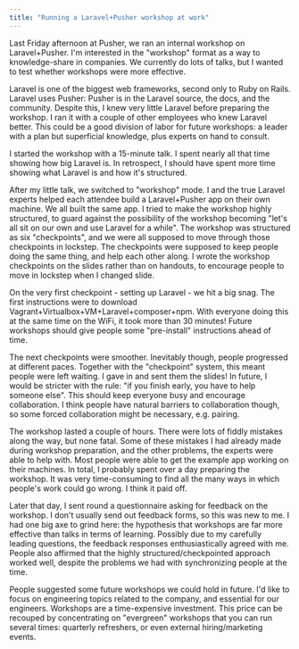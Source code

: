 ```yaml
---
title: "Running a Laravel+Pusher workshop at work"
---
```


Last Friday afternoon at Pusher, we ran an internal workshop on Laravel+Pusher.
I'm interested in the "workshop" format as a way to knowledge-share in companies.
We currently do lots of talks, but I wanted to test whether workshops were more effective.

Laravel is one of the biggest web frameworks,
second only to Ruby on Rails.
Laravel uses Pusher:
Pusher is in the Laravel source, the docs, and the community.
Despite this, I knew very little Laravel before preparing the workshop.
I ran it with a couple of other employees who knew Laravel better.
This could be a good division of labor for future workshops:
a leader with a plan but superficial knowledge, plus experts on hand to consult.

I started the workshop with a 15-minute talk.
I spent nearly all that time showing how big Laravel is.
In retrospect, I should have spent more time showing what Laravel is and how it's structured.

After my little talk,
we switched to "workshop" mode.
I and the true Laravel experts helped each attendee build a Laravel+Pusher app on their own machine.
We all built the same app.
I tried to make the workshop highly structured,
to guard against the possibility of the workshop becoming "let's all sit on our own and use Laravel for a while".
The workshop was structured as six "checkpoints",
and we were all supposed to move through those checkpoints in lockstep.
The checkpoints were supposed to keep people doing the same thing,
and help each other along.
I wrote the workshop checkpoints on the slides rather than on handouts,
to encourage people to move in lockstep when I changed slide.

On the very first checkpoint - setting up Laravel - we hit a big snag.
The first instructions were to download Vagrant+Virtualbox+VM+Laravel+composer+npm.
With everyone doing this at the same time on the WiFi, it took more than 30 minutes!
Future workshops should give people some "pre-install" instructions ahead of time.

The next checkpoints were smoother.
Inevitably though, people progressed at different paces.
Together with the "checkpoint" system, this meant people were left waiting.
I gave in and sent them the slides!
In future, I would be stricter with the rule:
"if you finish early, you have to help someone else".
This should keep everyone busy and encourage collaboration.
I think people have natural barriers to collaboration though,
so some forced collaboration might be necessary, e.g. pairing.

The workshop lasted a couple of hours.
There were lots of fiddly mistakes along the way, but none fatal.
Some of these mistakes I had already made during workshop preparation,
and the other problems, the experts were able to help with.
Most people were able to get the example app working on their machines.
In total, I probably spent over a day preparing the workshop.
It was very time-consuming to find all the many ways in which people's work could go wrong.
I think it paid off.

Later that day, I sent round a questionnaire asking for feedback on the workshop.
I don't usually send out feedback forms, so this was new to me.
I had one big axe to grind here:
the hypothesis that workshops are far more effective than talks in terms of learning.
Possibly due to my carefully leading questions,
the feedback responses enthusiastically agreed with me.
People also affirmed that the highly structured/checkpointed approach worked well,
despite the problems we had with synchronizing people at the time.

People suggested some future workshops we could hold in future.
I'd like to focus on engineering topics related to the company, and essential for our engineers.
Workshops are a time-expensive investment.
This price can be recouped by concentrating on "evergreen" workshops that you can run several times:
quarterly refreshers, or even external hiring/marketing events.
